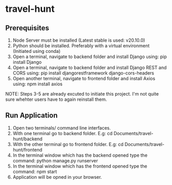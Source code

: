 # travel-hunt

## Prerequisites 
<ol>
  <li>Node Server must be installed (Latest stable is used: v20.10.0)</li>
  <li>Python should be installed. Preferably with a virtual environment (Initiated using conda)</li>
  <li>Open a terminal, navigate to backend folder and install Django using: pip install Django</li>
  <li>Open a terminal, navigate to backend folder and install Django REST and CORS using: pip install djangorestframework django-cors-headers</li>
  <li>Open another terminal, navigate to frontend folder and install Axios using: npm install axios</li>
</ol>
NOTE: Steps 3-5 are already excuted to initiate this project. I'm not quite sure whehter users have to again reinstall them.

## Run Application
<ol>
  <li>Open two terminals/ command line interfaces. </li>
  <li>With one terminal go to backend folder. E.g: cd Documents/travel-hunt/backend</li>
  <li>With the other terminal go to frontend folder. E.g: cd Documents/travel-hunt/frontend</li>
  <li>In the terminal window which has the backend opened type the command: python manage.py runserver</li>
  <li>In the terminal window which has the frontend opened type the command: npm start</li>
  <li>Application will be opned in your browser.</li>
</ol>
